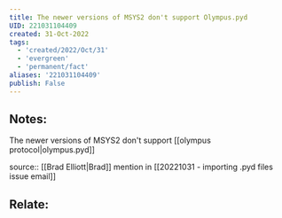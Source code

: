 ```yaml
---
title: The newer versions of MSYS2 don't support Olympus.pyd
UID: 221031104409
created: 31-Oct-2022
tags:
  - 'created/2022/Oct/31'
  - 'evergreen'
  - 'permanent/fact'
aliases: '221031104409'
publish: False
---
```

## Notes:
The newer versions of MSYS2 don't support [[olympus protocol|olympus.pyd]]

source:: [[Brad Elliott|Brad]] mention in [[20221031 - importing .pyd files issue email]]
## Relate: